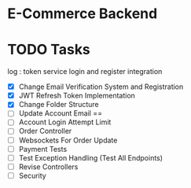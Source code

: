 # E-Commerce Backend




# TODO Tasks

log : token service login and register integration

- [x] Change Email Verification System and Registration
- [x] JWT Refresh Token Implementation
- [x] Change Folder Structure
- [ ] Update Account Email ==
- [ ] Account Login Attempt Limit
- [ ] Order Controller
- [ ] Websockets For Order Update
- [ ] Payment Tests
- [ ] Test Exception Handling (Test All Endpoints)
- [ ] Revise Controllers
- [ ] Security
